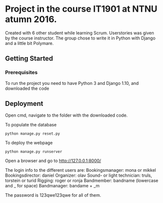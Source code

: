 # Project in the course IT1901 at NTNU atumn 2016. 

Created with 6 other student while learning Scrum. Userstories was given by the course instructor. 
The group chose to write it in Python with Django and a little bit Polymare.

## Getting Started

### Prerequisites

To run the project you need to have Python 3 and Django 1.10, and downloaded the code

## Deployment

Open cmd, navigate to the folder with the downloaded code. 

To populate the database

```
python manage.py reset.py
```

To deploy the webpage

```
python manage.py runserver
```

Open a browser and go to http://127.0.0.1:8000/

The login info to the different users are:
Bookingsmanager: mona or mikkel
Bookingsdirector: daniel
Organizer: olav
Sound- or light technician: truls, torstein or turid
Rigging: roger or ronja
Bandmember: bandname (lowercase and _ for space)
Bandmanager: bandame + _m

The password is 123qwe123qwe for all of them.


